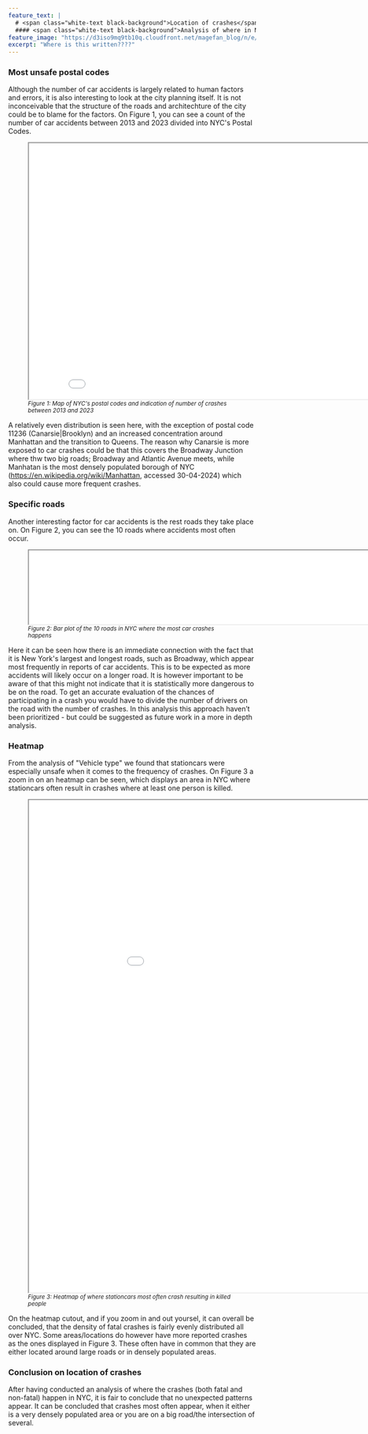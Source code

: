 ```yaml
---
feature_text: |
  # <span class="white-text black-background">Location of crashes</span>
  #### <span class="white-text black-background">Analysis of where in NYC most crashes happens</span>
feature_image: "https://d3iso9mq9tb10q.cloudfront.net/magefan_blog/n/e/new-york-nightlife-things-to-do-at-night-big-bus-tours-jan-2017.jpg"
excerpt: "Where is this written????"
---
```

<style>
  .white-text {
    color: white;
  }
  .black-background {
    background-color: black;
    padding: 0.2em 0.5em; /* Adjust padding as needed */
    border-radius: 4px; /* Optional: Add rounded corners */
  }
</style>

### Most unsafe postal codes 
Although the number of car accidents is largely related to human factors and errors, it is also interesting to look at the city planning itself. It is not inconceivable that the structure of the roads and architechture of the city could be to blame for the factors. 
On Figure 1, you can see a count of the number of car accidents between 2013 and 2023 divided into NYC's Postal Codes.
<figure>
  <iframe src="/Final_Project/Figures/crashesmap.html" width="850" height="520"></iframe>
  <figcaption><i style="font-size: smaller;">Figure 1: Map of NYC's postal codes and indication of number of crashes between 2013 and 2023</i></figcaption>
</figure>

 
A relatively even distribution is seen here, with the exception of postal code 11236 (Canarsie|Brooklyn) and an increased concentration around Manhattan and the transition to Queens. 
The reason why Canarsie is more exposed to car crashes could be that this covers the Broadway Junction where thw two big roads; Broadway and Atlantic Avenue meets, while Manhatan is the most densely populated borough of NYC (https://en.wikipedia.org/wiki/Manhattan, accessed 30-04-2024) which also could cause more frequent crashes.


### Specific roads
Another interesting factor for car accidents is the rest roads they take place on. On Figure 2, you can see the 10 roads where accidents most often occur.
<figure>
  <iframe src="/Final_Project/Figures/top 10 streets.png" width="800" height="auto"></iframe>
  <figcaption><i style="font-size: smaller;">Figure 2: Bar plot of the 10 roads in NYC where the most car crashes happens</i></figcaption>
</figure>

Here it can be seen how there is an immediate connection with the fact that it is New York's largest and longest roads, such as Broadway, which appear most frequently in reports of car accidents. 
This is to be expected as more accidents will likely occur on a longer road. It is however important to be aware of that this might not indicate that it is statistically more dangerous to be on the road. To get an accurate evaluation of the chances of participating in a crash you would have to divide the number of drivers on the road with the number of crashes. In this analysis this approach haven’t been prioritized - but could be suggested as future work in a more in depth analysis. 



### Heatmap
From the analysis of "Vehicle type" we found that stationcars were especially unsafe when it comes to the frequency of crashes. On Figure 3 a zoom in on an heatmap can be seen, which displays an area in NYC where stationcars often result in crashes where at least one person is killed. 

<figure>
  <iframe src="/Final_Project/Figures/heatmaptest.html" width="1000" height="1000"></iframe>
  <figcaption><i style="font-size: smaller;">Figure 3: Heatmap of where stationcars most often crash resulting in killed people</i></figcaption>
</figure>
On the heatmap cutout, and if you zoom in and out yoursel, it can overall be concluded, that the density of fatal crashes is fairly evenly distributed all over NYC. Some areas/locations do however have more reported crashes as the ones displayed in Figure 3. These often have in common that they are either located around large roads or in densely populated areas. 

### Conclusion on location of crashes 
After having conducted an analysis of where the crashes (both fatal and non-fatal) happen in NYC, it is fair to conclude that no unexpected patterns appear. It can be concluded that crashes most often appear, when it either is a very densely populated area or you are on a big road/the intersection of several.  



